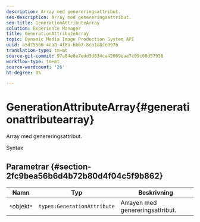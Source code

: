 ```yaml
---
description: Array med genereringsattribut.
seo-description: Array med genereringsattribut.
seo-title: GenerationAttributeArray
solution: Experience Manager
title: GenerationAttributeArray
topic: Dynamic Media Image Production System API
uuid: a5d75560-4ca8-4f8a-bbb7-8ca1a8ce097b
translation-type: tm+mt
source-git-commit: 97a84e8e7edd3d834ca42069eae7c09c00d57938
workflow-type: tm+mt
source-wordcount: '26'
ht-degree: 0%

---
```



# GenerationAttributeArray{#generationattributearray}

Array med genereringsattribut.

Syntax

## Parametrar {#section-2fc9bea56b6d4b72b80d4f04c5f9b862}

| Namn | Typ | Beskrivning |
|---|---|---|
| `*`objekt`*` | `types:GenerationAttribute` | Arrayen med genereringsattribut. |

